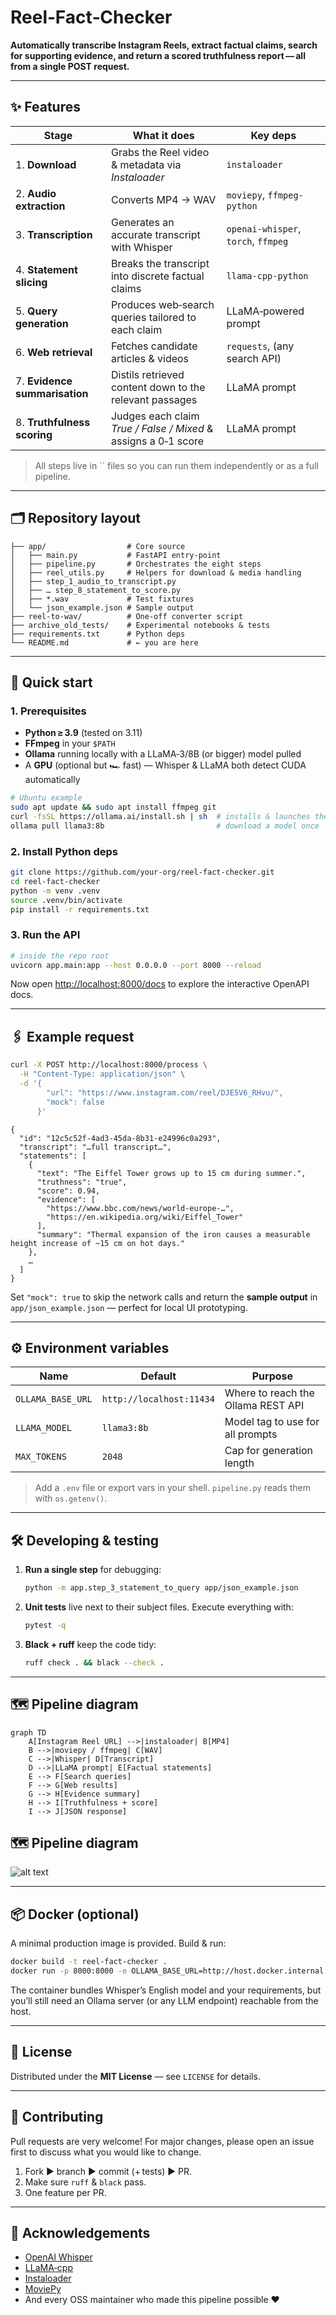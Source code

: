# Reel‑Fact‑Checker

**Automatically transcribe Instagram Reels, extract factual claims, search for supporting evidence, and return a scored truthfulness report — all from a single POST request.**

---

## ✨ Features

| Stage                         | What it does                                                   | Key deps                            |
| ----------------------------- | -------------------------------------------------------------- | ----------------------------------- |
| 1. **Download**               | Grabs the Reel video & metadata via *Instaloader*              | `instaloader`                       |
| 2. **Audio extraction**       | Converts MP4 → WAV                                             | `moviepy`, `ffmpeg-python`          |
| 3. **Transcription**          | Generates an accurate transcript with Whisper                  | `openai-whisper`, `torch`, `ffmpeg` |
| 4. **Statement slicing**      | Breaks the transcript into discrete factual claims             | `llama‑cpp‑python`                  |
| 5. **Query generation**       | Produces web‑search queries tailored to each claim             | LLaMA‑powered prompt                |
| 6. **Web retrieval**          | Fetches candidate articles & videos                            | `requests`, (any search API)        |
| 7. **Evidence summarisation** | Distils retrieved content down to the relevant passages        | LLaMA prompt                        |
| 8. **Truthfulness scoring**   | Judges each claim *True / False / Mixed* & assigns a 0‑1 score | LLaMA prompt                        |

> All steps live in \`\` files so you can run them independently or as a full pipeline.

---

## 🗂️ Repository layout

```
├── app/                  # Core source
│   ├── main.py           # FastAPI entry‑point
│   ├── pipeline.py       # Orchestrates the eight steps
│   ├── reel_utils.py     # Helpers for download & media handling
│   ├── step_1_audio_to_transcript.py
│   ├── … step_8_statement_to_score.py
│   ├── *.wav             # Test fixtures
│   └── json_example.json # Sample output
├── reel‑to‑wav/          # One‑off converter script
├── archive_old_tests/    # Experimental notebooks & tests
├── requirements.txt      # Python deps
└── README.md             # ← you are here
```

---

## 🚀 Quick start

### 1. Prerequisites

* **Python ≥ 3.9** (tested on 3.11)
* **FFmpeg** in your `$PATH`
* **Ollama** running locally with a LLaMA‑3/8B (or bigger) model pulled
* A **GPU** (optional but 🏎️ fast) — Whisper & LLaMA both detect CUDA automatically

```bash
# Ubuntu example
sudo apt update && sudo apt install ffmpeg git
curl -fsSL https://ollama.ai/install.sh | sh  # installs & launches the Ollama daemon
ollama pull llama3:8b                         # download a model once
```

### 2. Install Python deps

```bash
git clone https://github.com/your‑org/reel‑fact‑checker.git
cd reel‑fact‑checker
python -m venv .venv
source .venv/bin/activate
pip install -r requirements.txt
```

### 3. Run the API

```bash
# inside the repo root
uvicorn app.main:app --host 0.0.0.0 --port 8000 --reload
```

Now open [http://localhost:8000/docs](http://localhost:8000/docs) to explore the interactive OpenAPI docs.

---

## 🖇️ Example request

```bash
curl -X POST http://localhost:8000/process \
  -H "Content-Type: application/json" \
  -d '{
        "url": "https://www.instagram.com/reel/DJE5V6_RHvu/",
        "mock": false
      }'
```

```jsonc
{
  "id": "12c5c52f‑4ad3‑45da‑8b31‑e24996c0a293",
  "transcript": "…full transcript…",
  "statements": [
    {
      "text": "The Eiffel Tower grows up to 15 cm during summer.",
      "truthness": "true",
      "score": 0.94,
      "evidence": [
        "https://www.bbc.com/news/world‑europe‑…",
        "https://en.wikipedia.org/wiki/Eiffel_Tower"
      ],
      "summary": "Thermal expansion of the iron causes a measurable height increase of ~15 cm on hot days."
    },
    …
  ]
}
```

Set `"mock": true` to skip the network calls and return the **sample output** in `app/json_example.json` — perfect for local UI prototyping.

---

## ⚙️ Environment variables

| Name              | Default                  | Purpose                            |
| ----------------- | ------------------------ | ---------------------------------- |
| `OLLAMA_BASE_URL` | `http://localhost:11434` | Where to reach the Ollama REST API |
| `LLAMA_MODEL`     | `llama3:8b`              | Model tag to use for all prompts   |
| `MAX_TOKENS`      | `2048`                   | Cap for generation length          |

> Add a `.env` file or export vars in your shell. `pipeline.py` reads them with `os.getenv()`.

---

## 🛠️ Developing & testing

1. **Run a single step** for debugging:

   ```bash
   python -m app.step_3_statement_to_query app/json_example.json
   ```
2. **Unit tests** live next to their subject files. Execute everything with:

   ```bash
   pytest -q
   ```
3. **Black + ruff** keep the code tidy:

   ```bash
   ruff check . && black --check .
   ```

---

## 🗺️ Pipeline diagram

```mermaid
graph TD
    A[Instagram Reel URL] -->|instaloader| B[MP4]
    B -->|moviepy / ffmpeg| C[WAV]
    C -->|Whisper| D[Transcript]
    D -->|LLaMA prompt| E[Factual statements]
    E --> F[Search queries]
    F --> G[Web results]
    G --> H[Evidence summary]
    H --> I[Truthfulness + score]
    I --> J[JSON response]
```

## 🗺️ Pipeline diagram

![alt text](docs/pipeline_setup.excalidraw.png "Title")


---

## 📦 Docker (optional)

A minimal production image is provided. Build & run:

```bash
docker build -t reel‑fact‑checker .
docker run -p 8000:8000 -e OLLAMA_BASE_URL=http://host.docker.internal:11434 reel‑fact‑checker
```

The container bundles Whisper’s English model and your requirements, but you’ll still need an Ollama server (or any LLM endpoint) reachable from the host.

---

## 📝 License

Distributed under the **MIT License** — see `LICENSE` for details.

---

## 🤝 Contributing

Pull requests are very welcome! For major changes, please open an issue first to discuss what you would like to change.

1. Fork ▶️ branch ▶️ commit (+ tests) ▶️ PR.
2. Make sure `ruff` & `black` pass.
3. One feature per PR.

---

## 🙏 Acknowledgements

* [OpenAI Whisper](https://github.com/openai/whisper)
* [LLaMA‑cpp](https://github.com/ggerganov/llama.cpp)
* [Instaloader](https://instaloader.github.io/)
* [MoviePy](https://zulko.github.io/moviepy/)
* And every OSS maintainer who made this pipeline possible ♥️
